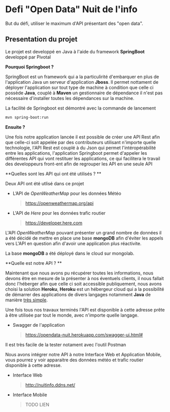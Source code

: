 # Defi "Open Data" Nuit de l'info

But du défi, utiliser le maximum d'API présentant des "open data".

## Presentation du projet

Le projet est developpé en Java à l'aide du framework **SpringBoot** developpé par Pivotal

**Pourquoi Springboot ?**

SpringBoot est un framework qui a la particulirité d'embarquer en plus de l'application Java un serveur d'application **Jboss**. Il permet nottament de déployer l'application sur tout type de machine à condition que celle ci possède **Java**, couplé à **Maven** un gestionnaire de dépendance il n'est pas nécessaire d'installer toutes les dépendances sur la machine.

La facilité de Springboot est démontré avec la commande de lancement

```bash
mvn spring-boot:run      
```

**Ensuite ?**

Une fois notre application lancée il est possible de créer une API Rest afin que celle-ci soit appelée par des contributeurs utilisant n'importe quelle technologie, l'API Rest est couplé à du Json qui permet l'intéropérabilité entre les applications, l'application Springboot permet d'appeler les différentes API qui vont restituer les applications, ce qui facilitera le travail des developpeurs front-ent afin de regrouper les API en une seule API 

**Quelles sont les API qui ont été utilisés ? **

Deux API ont été utlisé dans ce projet

- L’API de *OpenWeatherMap* pour les données Météo

  > <https://openweathermap.org/api>

- L'API de *Here* pour les données trafic routier 

  > https://developer.here.com

L'API *OpenWeatherMap* pouvant présenter un grand nombre de données il a été décidé de mettre en place une base **mongoDB** afin d'éviter les appels vers L'API en question afin d'avoir une application plus réactivite.

La base **mongoDB** a été déployé dans le cloud sur mongolab.

**Quelle est notre API ? **

Maintenant que nous avons pu récupérer toutes les informations, nous devons être en mesure de la présenter à nos éventuels clients, il nous fallait donc l'héberger afin que celle ci soit accessible publiquement, nous avons choisi la solution **Heroku**, **Heroku** est un hébergeur cloud qui a la possibilité de démarrer des applications de divers langages notamment **Java** de manière <u>très simple</u>.

Une fois tous nos travaux terminés l'API est disponible à cette adresse prête à être utilisée par tout le monde, avec n'importe quelle langage.

- Swagger de l'application 

  > https://opendata-nuit.herokuapp.com/swagger-ui.html#

Il est très facile de la tester notament avec l'outil Postman

Nous avons intégrer notre API à notre Interface Web et Application Mobile, vous pourrez y voir apparaitre des données météo et trafic routier disponible à cette adresse.

- Interface Web

  > <http://nuitinfo.ddns.net/>

- Interface Mobile

  > TODO LIEN





 